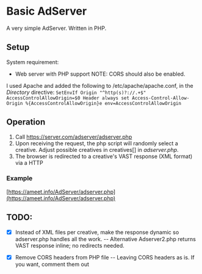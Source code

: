 # Basic AdServer

A very simple AdServer. 
Written in PHP. 

## Setup
System requirement: 
* Web server with PHP support
NOTE: CORS should also be enabled. 

I used Apache and added the following to /etc/apache/apache.conf, in the <I>Directory</i> directive:
`SetEnvIf Origin "^http(s)?://.+$" AccessControlAllowOrigin=$0
Header always set Access-Control-Allow-Origin %{AccessControlAllowOrigin}e env=AccessControlAllowOrigin`

## Operation
1. Call https://server.com/adserver/adserver.php
2. Upon receiving the request, the php script will randomly select a creative. Adjust possible creatives in creatives[] in *adserver.php*.
3. The browser is redirected to a creative's VAST response (XML format) via a HTTP 

### Example
[https://ameet.info/AdServer/adserver.php](https://ameet.info/AdServer/adserver.php)

## TODO:
- [x] Instead of XML files per creative, make the response dynamic so adserver.php handles all the work.
-- Alternative Adserver2.php returns VAST response inline; no redirects needed. 
- [x] Remove CORS headers from PHP file
-- Leaving CORS headers as is. If you want, comment them out

